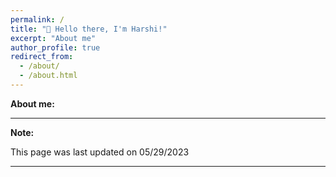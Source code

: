 ```yaml
---
permalink: /
title: "👋 Hello there, I'm Harshi!"
excerpt: "About me"
author_profile: true
redirect_from: 
  - /about/
  - /about.html
---
```


**About me:**



---

**Note:**

This page was last updated on 05/29/2023

---

